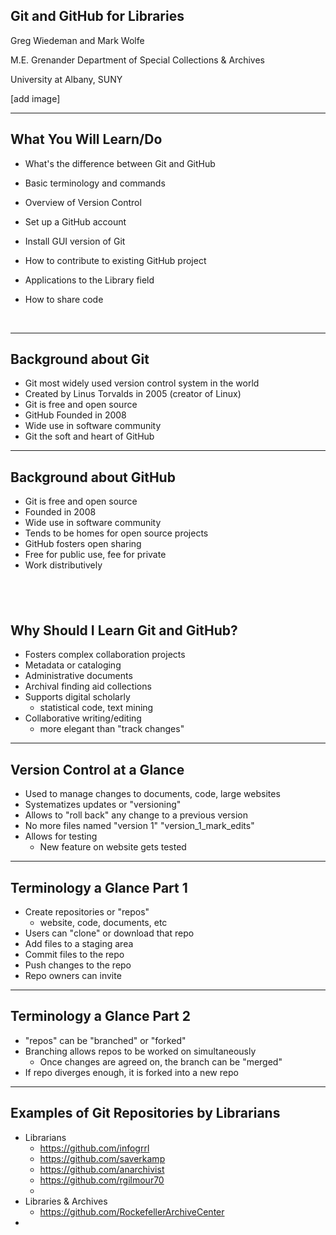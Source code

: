 ## Git and GitHub for Libraries

Greg Wiedeman and Mark Wolfe

M.E. Grenander Department of Special Collections & Archives

University at Albany, SUNY

[add image]

---

## What You Will Learn/Do
- What's the difference between Git and GitHub
- Basic terminology and commands
- Overview of Version Control
- Set up a GitHub account
- Install GUI version of Git
- How to contribute to existing GitHub project
- Applications to the Library field
- How to share code

  ​
---

## Background about Git
- Git most widely used version control system in the world
- Created by Linus Torvalds in 2005 (creator of Linux)
- Git is free and open source
- GitHub Founded in 2008
- Wide use in software community
- Git the soft and heart of GitHub 
​
---
## Background about GitHub
- Git is free and open source
- Founded in 2008
- Wide use in software community
- Tends to be homes for open source projects
- GitHub fosters open sharing 
- Free for public use, fee for private
- Work distributively

 ​
---
## Why Should I Learn Git and GitHub?
- Fosters complex collaboration projects
- Metadata or cataloging
- Administrative documents
- Archival finding aid collections
- Supports digital scholarly
	- statistical code, text mining 
- Collaborative writing/editing
	- more elegant than "track changes" 

---

## Version Control at a Glance
- Used to manage changes to documents, code, large websites
- Systematizes updates or "versioning"
- Allows to "roll back" any change to a previous version
- No more files named "version 1" "version_1_mark_edits"
- Allows for testing	
	- New feature on website gets tested

---

## Terminology a Glance Part 1
- Create repositories or "repos"
	- website, code, documents, etc
- Users can "clone" or download that repo
- Add files to a staging area
- Commit files to the repo
- Push changes to the repo
- Repo owners can invite 

	
---

## Terminology a Glance Part 2
- "repos" can be "branched" or "forked"
- Branching allows repos to be worked on simultaneously 
	- Once changes are agreed on, the branch can be "merged"
- If repo diverges enough, it is forked into a new repo  
	
---

## Examples of Git Repositories by Librarians

* Librarians
	* https://github.com/infogrrl
	* https://github.com/saverkamp
	* https://github.com/anarchivist
	* https://github.com/rgilmour70
	*
* Libraries & Archives
	* https://github.com/RockefellerArchiveCenter
* 